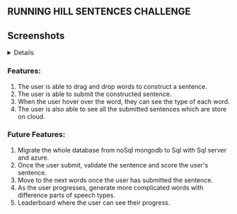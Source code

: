 ## RUNNING HILL SENTENCES CHALLENGE

## Screenshots

<details>
<div style="display: flex;align-items: center;justify-content: space-between;flex-wrap: wrap;">
<div>
    <img src="main-page.png" height="500" />
</div>
<img src="constructed_sentence.png" height="500" />
</div>
</details>

### Features: 
1. The user is able to drag and drop words to construct a sentence.
2. The user is able to submit the constructed sentence.
3. When the user hover over the word, they can see the type of each word.
4. The user is also able to see all the submitted sentences which are store on cloud.

### Future Features:
1. Migrate the whole database from noSql mongodb to Sql with Sql server and azure.
2. Once the user submit, validate the sentence and score the user's sentence.
3. Move to the next words once the user has submitted the sentence.
4. As the user progresses, generate more complicated words with difference parts of speech types.
5. Leaderboard where the user can see their progress.